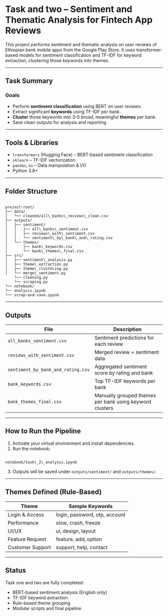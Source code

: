 # Task and two – Sentiment and Thematic Analysis for Fintech App Reviews

This project performs sentiment and thematic analysis on user reviews of Ethiopian bank mobile apps from the Google Play Store. It uses transformer-based models for sentiment classification and TF-IDF for keyword extraction, clustering those keywords into themes.

---

##  Task Summary

###  Goals
- Perform **sentiment classification** using BERT on user reviews.
- Extract significant **keywords** using TF-IDF per bank.
- **Cluster** those keywords into 3–5 broad, meaningful **themes** per bank.
- Save clean outputs for analysis and reporting.

---

##  Tools & Libraries
- `transformers` (Hugging Face) – BERT-based sentiment classification
- `sklearn` – TF-IDF vectorization
- `pandas`, `os` – Data manipulation & I/O
- Python 3.8+

---

##  Folder Structure

```

project-root/
├── data/
│   └── cleaned/all\_banks\_reviews\_clean.csv
├── outputs/
│   ├── sentiment/
│   │   ├── all\_banks\_sentiment.csv
│   │   ├── reviews\_with\_sentiment.csv
│   │   └── sentiment\_by\_bank\_and\_rating.csv
│   └── themes/
│       ├── bank\_keywords.csv
│       └── bank\_themes\_final.csv
├── src/
│   ├── sentiment\_analysis.py
│   ├── theme\_extraction.py
│   ├── theme\_clustering.py
│   └── merge\_sentiment.py
    └── cleaning.py
    └── scraping.py
└── notebook/
└── analysis.ipynb
└── scrap-and-save.ipynb

```

---

##  Outputs

| File | Description |
|------|-------------|
| `all_banks_sentiment.csv` | Sentiment predictions for each review |
| `reviews_with_sentiment.csv` | Merged review + sentiment data |
| `sentiment_by_bank_and_rating.csv` | Aggregated sentiment score by rating and bank |
| `bank_keywords.csv` | Top TF-IDF keywords per bank |
| `bank_themes_final.csv` | Manually grouped themes per bank using keyword clusters |

---

##  How to Run the Pipeline

1. Activate your virtual environment and install dependencies.
2. Run the notebook:
```

notebook/task\_2\_analysis.ipynb

```
3. Outputs will be saved under `outputs/sentiment/` and `outputs/themes/`.

---

##  Themes Defined (Rule-Based)
| Theme             | Sample Keywords |
|------------------|------------------|
| Login & Access   | login, password, otp, account |
| Performance      | slow, crash, freeze |
| UI/UX            | ui, design, layout |
| Feature Request  | feature, add, option |
| Customer Support | support, help, contact |

---

##  Status

Task one and two are fully completed:
- BERT-based sentiment analysis (English only)
- TF-IDF keyword extraction
- Rule-based theme grouping
- Modular scripts and final pipeline
```

